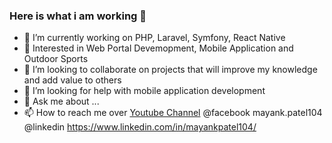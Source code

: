### Here is what i am working 👋

- 🔭 I’m currently working on PHP, Laravel, Symfony, React Native
- 🌱 Interested in Web Portal Devemopment, Mobile Application and Outdoor Sports
- 👯 I’m looking to collaborate on projects that will improve my knowledge and add value to others
- 🤔 I’m looking for help with mobile application development
- 💬 Ask me about ...
- 📫 How to reach me over [Youtube Channel](https://www.youtube.com/channel/UCszy19vpQoAKGD1qFi0dwIA) @facebook mayank.patel104 @linkedin https://www.linkedin.com/in/mayankpatel104/

